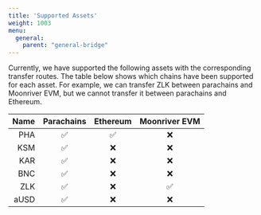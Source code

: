 ```yaml
---
title: 'Supported Assets'
weight: 1003
menu:
  general:
    parent: "general-bridge"
---
```


Currently, we have supported the following assets with the corresponding transfer routes. The table below shows which chains have been supported for each asset. For example, we can transfer ZLK between parachains and Moonriver EVM, but we cannot transfer it between parachains and Ethereum.

| Name | Parachains | Ethereum | Moonriver EVM |
| ---: | :--------: | :------: | :-----------: |
|  PHA |     ✅      |    ✅     |       ❌       |
|  KSM |     ✅      |    ❌     |       ❌       |
|  KAR |     ✅      |    ❌     |       ❌       |
|  BNC |     ✅      |    ❌     |       ❌       |
|  ZLK |     ✅      |    ❌     |       ✅       |
| aUSD |     ✅      |    ❌     |       ❌       |
